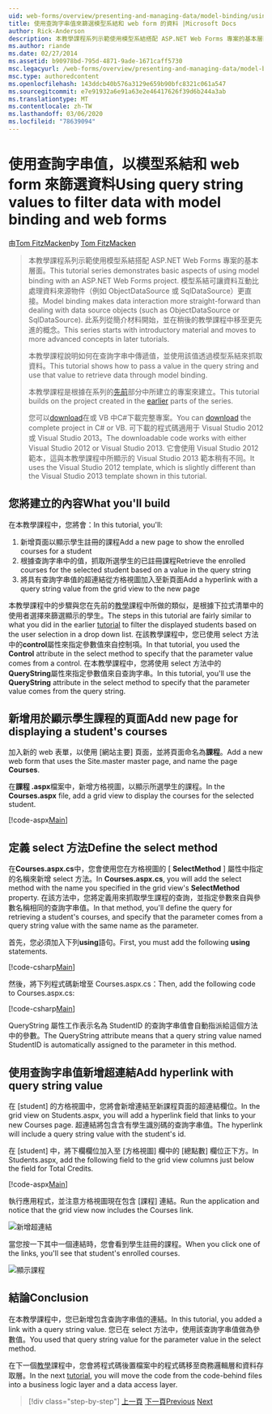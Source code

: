 ```yaml
---
uid: web-forms/overview/presenting-and-managing-data/model-binding/using-query-string-values-to-retrieve-data
title: 使用查詢字串值來篩選模型系結和 web form 的資料 |Microsoft Docs
author: Rick-Anderson
description: 本教學課程系列示範使用模型系結搭配 ASP.NET Web Forms 專案的基本層面。 模型系結讓資料互動更為直接-。
ms.author: riande
ms.date: 02/27/2014
ms.assetid: b90978bd-795d-4871-9ade-1671caff5730
msc.legacyurl: /web-forms/overview/presenting-and-managing-data/model-binding/using-query-string-values-to-retrieve-data
msc.type: authoredcontent
ms.openlocfilehash: 143ddcb40b576a3129e659b90bfc8321c061a547
ms.sourcegitcommit: e7e91932a6e91a63e2e46417626f39d6b244a3ab
ms.translationtype: MT
ms.contentlocale: zh-TW
ms.lasthandoff: 03/06/2020
ms.locfileid: "78639094"
---
```

# <a name="using-query-string-values-to-filter-data-with-model-binding-and-web-forms"></a><span data-ttu-id="d9d63-104">使用查詢字串值，以模型系結和 web form 來篩選資料</span><span class="sxs-lookup"><span data-stu-id="d9d63-104">Using query string values to filter data with model binding and web forms</span></span>

<span data-ttu-id="d9d63-105">由[Tom FitzMacken](https://github.com/tfitzmac)</span><span class="sxs-lookup"><span data-stu-id="d9d63-105">by [Tom FitzMacken](https://github.com/tfitzmac)</span></span>

> <span data-ttu-id="d9d63-106">本教學課程系列示範使用模型系結搭配 ASP.NET Web Forms 專案的基本層面。</span><span class="sxs-lookup"><span data-stu-id="d9d63-106">This tutorial series demonstrates basic aspects of using model binding with an ASP.NET Web Forms project.</span></span> <span data-ttu-id="d9d63-107">模型系結可讓資料互動比處理資料來源物件（例如 ObjectDataSource 或 SqlDataSource）更直接。</span><span class="sxs-lookup"><span data-stu-id="d9d63-107">Model binding makes data interaction more straight-forward than dealing with data source objects (such as ObjectDataSource or SqlDataSource).</span></span> <span data-ttu-id="d9d63-108">此系列從簡介材料開始，並在稍後的教學課程中移至更先進的概念。</span><span class="sxs-lookup"><span data-stu-id="d9d63-108">This series starts with introductory material and moves to more advanced concepts in later tutorials.</span></span>
> 
> <span data-ttu-id="d9d63-109">本教學課程說明如何在查詢字串中傳遞值，並使用該值透過模型系結來抓取資料。</span><span class="sxs-lookup"><span data-stu-id="d9d63-109">This tutorial shows how to pass a value in the query string and use that value to retrieve data through model binding.</span></span>
> 
> <span data-ttu-id="d9d63-110">本教學課程是根據在系列的[先前](retrieving-data.md)部分中所建立的專案來建立。</span><span class="sxs-lookup"><span data-stu-id="d9d63-110">This tutorial builds on the project created in the [earlier](retrieving-data.md) parts of the series.</span></span>
> 
> <span data-ttu-id="d9d63-111">您可以[download](https://go.microsoft.com/fwlink/?LinkId=286116)在或 VB 中C#下載完整專案。</span><span class="sxs-lookup"><span data-stu-id="d9d63-111">You can [download](https://go.microsoft.com/fwlink/?LinkId=286116) the complete project in C# or VB.</span></span> <span data-ttu-id="d9d63-112">可下載的程式碼適用于 Visual Studio 2012 或 Visual Studio 2013。</span><span class="sxs-lookup"><span data-stu-id="d9d63-112">The downloadable code works with either Visual Studio 2012 or Visual Studio 2013.</span></span> <span data-ttu-id="d9d63-113">它會使用 Visual Studio 2012 範本，這與本教學課程中所顯示的 Visual Studio 2013 範本稍有不同。</span><span class="sxs-lookup"><span data-stu-id="d9d63-113">It uses the Visual Studio 2012 template, which is slightly different than the Visual Studio 2013 template shown in this tutorial.</span></span>

## <a name="what-youll-build"></a><span data-ttu-id="d9d63-114">您將建立的內容</span><span class="sxs-lookup"><span data-stu-id="d9d63-114">What you'll build</span></span>

<span data-ttu-id="d9d63-115">在本教學課程中，您將會：</span><span class="sxs-lookup"><span data-stu-id="d9d63-115">In this tutorial, you'll:</span></span>

1. <span data-ttu-id="d9d63-116">新增頁面以顯示學生註冊的課程</span><span class="sxs-lookup"><span data-stu-id="d9d63-116">Add a new page to show the enrolled courses for a student</span></span>
2. <span data-ttu-id="d9d63-117">根據查詢字串中的值，抓取所選學生的已註冊課程</span><span class="sxs-lookup"><span data-stu-id="d9d63-117">Retrieve the enrolled courses for the selected student based on a value in the query string</span></span>
3. <span data-ttu-id="d9d63-118">將具有查詢字串值的超連結從方格視圖加入至新頁面</span><span class="sxs-lookup"><span data-stu-id="d9d63-118">Add a hyperlink with a query string value from the grid view to the new page</span></span>

<span data-ttu-id="d9d63-119">本教學課程中的步驟與您在先前的[教學](sorting-paging-and-filtering-data.md)課程中所做的類似，是根據下拉式清單中的使用者選擇來篩選顯示的學生。</span><span class="sxs-lookup"><span data-stu-id="d9d63-119">The steps in this tutorial are fairly similar to what you did in the earlier [tutorial](sorting-paging-and-filtering-data.md) to filter the displayed students based on the user selection in a drop down list.</span></span> <span data-ttu-id="d9d63-120">在該教學課程中，您已使用 select 方法中的**control**屬性來指定參數值來自控制項。</span><span class="sxs-lookup"><span data-stu-id="d9d63-120">In that tutorial, you used the **Control** attribute in the select method to specify that the parameter value comes from a control.</span></span> <span data-ttu-id="d9d63-121">在本教學課程中，您將使用 select 方法中的**QueryString**屬性來指定參數值來自查詢字串。</span><span class="sxs-lookup"><span data-stu-id="d9d63-121">In this tutorial, you'll use the **QueryString** attribute in the select method to specify that the parameter value comes from the query string.</span></span>

## <a name="add-new-page-for-displaying-a-students-courses"></a><span data-ttu-id="d9d63-122">新增用於顯示學生課程的頁面</span><span class="sxs-lookup"><span data-stu-id="d9d63-122">Add new page for displaying a student's courses</span></span>

<span data-ttu-id="d9d63-123">加入新的 web 表單，以使用 [網站主要] 頁面，並將頁面命名為**課程**。</span><span class="sxs-lookup"><span data-stu-id="d9d63-123">Add a new web form that uses the Site.master master page, and name the page **Courses**.</span></span>

<span data-ttu-id="d9d63-124">在**課程 .aspx**檔案中，新增方格視圖，以顯示所選學生的課程。</span><span class="sxs-lookup"><span data-stu-id="d9d63-124">In the **Courses.aspx** file, add a grid view to display the courses for the selected student.</span></span>

[!code-aspx[Main](using-query-string-values-to-retrieve-data/samples/sample1.aspx)]

## <a name="define-the-select-method"></a><span data-ttu-id="d9d63-125">定義 select 方法</span><span class="sxs-lookup"><span data-stu-id="d9d63-125">Define the select method</span></span>

<span data-ttu-id="d9d63-126">在**Courses.aspx.cs**中，您會使用您在方格視圖的 [ **SelectMethod** ] 屬性中指定的名稱來新增 select 方法。</span><span class="sxs-lookup"><span data-stu-id="d9d63-126">In **Courses.aspx.cs**, you will add the select method with the name you specified in the grid view's **SelectMethod** property.</span></span> <span data-ttu-id="d9d63-127">在該方法中，您將定義用來抓取學生課程的查詢，並指定參數來自與參數名稱相同的查詢字串值。</span><span class="sxs-lookup"><span data-stu-id="d9d63-127">In that method, you'll define the query for retrieving a student's courses, and specify that the parameter comes from a query string value with the same name as the parameter.</span></span>

<span data-ttu-id="d9d63-128">首先，您必須加入下列**using**語句。</span><span class="sxs-lookup"><span data-stu-id="d9d63-128">First, you must add the following **using** statements.</span></span>

[!code-csharp[Main](using-query-string-values-to-retrieve-data/samples/sample2.cs)]

<span data-ttu-id="d9d63-129">然後，將下列程式碼新增至 Courses.aspx.cs：</span><span class="sxs-lookup"><span data-stu-id="d9d63-129">Then, add the following code to Courses.aspx.cs:</span></span>

[!code-csharp[Main](using-query-string-values-to-retrieve-data/samples/sample3.cs)]

<span data-ttu-id="d9d63-130">QueryString 屬性工作表示名為 StudentID 的查詢字串值會自動指派給這個方法中的參數。</span><span class="sxs-lookup"><span data-stu-id="d9d63-130">The QueryString attribute means that a query string value named StudentID is automatically assigned to the parameter in this method.</span></span>

## <a name="add-hyperlink-with-query-string-value"></a><span data-ttu-id="d9d63-131">使用查詢字串值新增超連結</span><span class="sxs-lookup"><span data-stu-id="d9d63-131">Add hyperlink with query string value</span></span>

<span data-ttu-id="d9d63-132">在 [student] 的方格視圖中，您將會新增連結至新課程頁面的超連結欄位。</span><span class="sxs-lookup"><span data-stu-id="d9d63-132">In the grid view on Students.aspx, you will add a hyperlink field that links to your new Courses page.</span></span> <span data-ttu-id="d9d63-133">超連結將包含含有學生識別碼的查詢字串值。</span><span class="sxs-lookup"><span data-stu-id="d9d63-133">The hyperlink will include a query string value with the student's id.</span></span>

<span data-ttu-id="d9d63-134">在 [student] 中，將下欄欄位加入至 [方格視圖] 欄中的 [總點數] 欄位正下方。</span><span class="sxs-lookup"><span data-stu-id="d9d63-134">In Students.aspx, add the following field to the grid view columns just below the field for Total Credits.</span></span>

[!code-aspx[Main](using-query-string-values-to-retrieve-data/samples/sample4.aspx?highlight=7-8)]

<span data-ttu-id="d9d63-135">執行應用程式，並注意方格視圖現在包含 [課程] 連結。</span><span class="sxs-lookup"><span data-stu-id="d9d63-135">Run the application and notice that the grid view now includes the Courses link.</span></span>

![新增超連結](using-query-string-values-to-retrieve-data/_static/image1.png)

<span data-ttu-id="d9d63-137">當您按一下其中一個連結時，您會看到學生註冊的課程。</span><span class="sxs-lookup"><span data-stu-id="d9d63-137">When you click one of the links, you'll see that student's enrolled courses.</span></span>

![顯示課程](using-query-string-values-to-retrieve-data/_static/image2.png)

## <a name="conclusion"></a><span data-ttu-id="d9d63-139">結論</span><span class="sxs-lookup"><span data-stu-id="d9d63-139">Conclusion</span></span>

<span data-ttu-id="d9d63-140">在本教學課程中，您已新增包含查詢字串值的連結。</span><span class="sxs-lookup"><span data-stu-id="d9d63-140">In this tutorial, you added a link with a query string value.</span></span> <span data-ttu-id="d9d63-141">您已在 select 方法中，使用該查詢字串值做為參數值。</span><span class="sxs-lookup"><span data-stu-id="d9d63-141">You used that query string value for the parameter value in the select method.</span></span>

<span data-ttu-id="d9d63-142">在下一個[教學](adding-business-logic-layer.md)課程中，您會將程式碼後置檔案中的程式碼移至商務邏輯層和資料存取層。</span><span class="sxs-lookup"><span data-stu-id="d9d63-142">In the next [tutorial](adding-business-logic-layer.md), you will move the code from the code-behind files into a business logic layer and a data access layer.</span></span>

> [!div class="step-by-step"]
> <span data-ttu-id="d9d63-143">[上一頁](integrating-jquery-ui.md)
> [下一頁](adding-business-logic-layer.md)</span><span class="sxs-lookup"><span data-stu-id="d9d63-143">[Previous](integrating-jquery-ui.md)
[Next](adding-business-logic-layer.md)</span></span>
